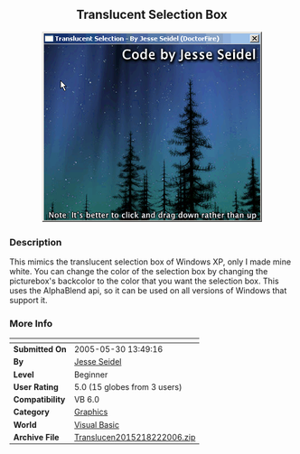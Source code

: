 ﻿<div align="center">

## Translucent Selection Box

<img src="PIC20068221320148318.gif">
</div>

### Description

This mimics the translucent selection box of Windows XP, only I made mine white. You can change the color of the selection box by changing the picturebox's backcolor to the color that you want the selection box. This uses the AlphaBlend api, so it can be used on all versions of Windows that support it.
 
### More Info
 


<span>             |<span>
---                |---
**Submitted On**   |2005-05-30 13:49:16
**By**             |[Jesse Seidel](https://github.com/Planet-Source-Code/PSCIndex/blob/master/ByAuthor/jesse-seidel.md)
**Level**          |Beginner
**User Rating**    |5.0 (15 globes from 3 users)
**Compatibility**  |VB 6\.0
**Category**       |[Graphics](https://github.com/Planet-Source-Code/PSCIndex/blob/master/ByCategory/graphics__1-46.md)
**World**          |[Visual Basic](https://github.com/Planet-Source-Code/PSCIndex/blob/master/ByWorld/visual-basic.md)
**Archive File**   |[Translucen2015218222006\.zip](https://github.com/Planet-Source-Code/jesse-seidel-translucent-selection-box__1-66346/archive/master.zip)









